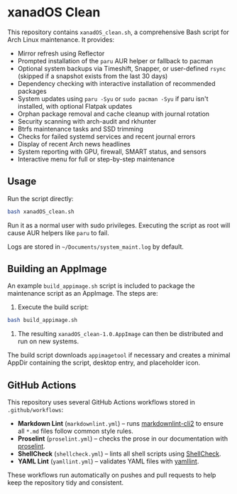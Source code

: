# xanadOS Clean

This repository contains `xanadOS_clean.sh`, a comprehensive Bash script for
Arch Linux maintenance. It provides:

- Mirror refresh using Reflector
- Prompted installation of the `paru` AUR helper or fallback to pacman
- Optional system backups via Timeshift, Snapper, or user-defined `rsync` \
  (skipped if a snapshot exists from the last 30 days)
- Dependency checking with interactive installation of recommended packages
- System updates using `paru -Syu` or `sudo pacman -Syu` if paru isn't installed, with optional Flatpak updates
- Orphan package removal and cache cleanup with journal rotation
- Security scanning with arch-audit and rkhunter
- Btrfs maintenance tasks and SSD trimming
- Checks for failed systemd services and recent journal errors
- Display of recent Arch news headlines
- System reporting with GPU, firewall, SMART status, and sensors
- Interactive menu for full or step-by-step maintenance

## Usage

Run the script directly:

```bash
bash xanadOS_clean.sh
```

Run it as a normal user with sudo privileges. Executing the script as root will
cause AUR helpers like `paru` to fail.

Logs are stored in `~/Documents/system_maint.log` by default.

## Building an AppImage

An example `build_appimage.sh` script is included to package the maintenance
script as an AppImage. The steps are:

1. Execute the build script:

```bash
bash build_appimage.sh
```

1. The resulting `xanadOS_clean-1.0.AppImage` can then be distributed and run
   on new systems.

The build script downloads `appimagetool` if necessary and creates a minimal
AppDir containing the script, desktop entry, and placeholder icon.

## GitHub Actions

This repository uses several GitHub Actions workflows stored in
`.github/workflows`:

- **Markdown Lint** (`markdownlint.yml`) – runs
  [markdownlint-cli2](https://github.com/DavidAnson/markdownlint-cli2) to ensure
  all `*.md` files follow common style rules.
- **Proselint** (`proselint.yml`) – checks the prose in our documentation with
  [proselint](https://github.com/amperser/proselint).
- **ShellCheck** (`shellcheck.yml`) – lints all shell scripts using
  [ShellCheck](https://github.com/koalaman/shellcheck).
- **YAML Lint** (`yamllint.yml`) – validates YAML files with
  [yamllint](https://github.com/adrienverge/yamllint).

These workflows run automatically on pushes and pull requests to help keep the
repository tidy and consistent.
